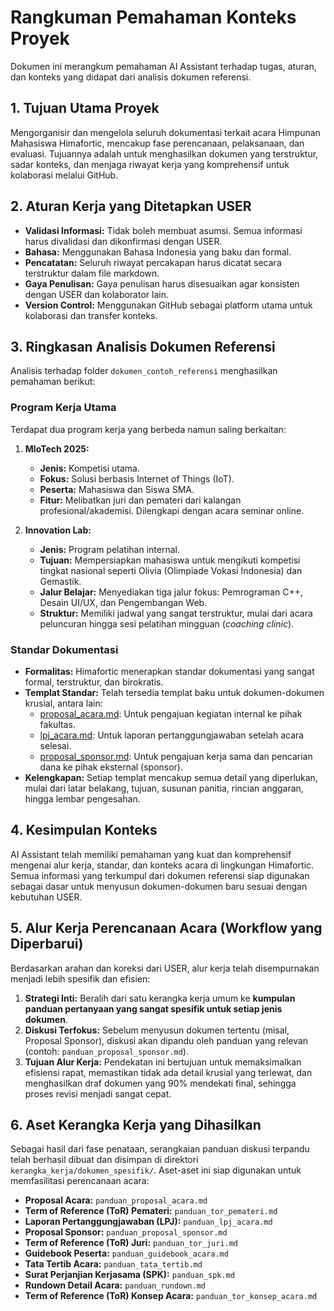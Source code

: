 # Rangkuman Pemahaman Konteks Proyek

Dokumen ini merangkum pemahaman AI Assistant terhadap tugas, aturan, dan konteks yang didapat dari analisis dokumen referensi.

## 1. Tujuan Utama Proyek

Mengorganisir dan mengelola seluruh dokumentasi terkait acara Himpunan Mahasiswa Himafortic, mencakup fase perencanaan, pelaksanaan, dan evaluasi. Tujuannya adalah untuk menghasilkan dokumen yang terstruktur, sadar konteks, dan menjaga riwayat kerja yang komprehensif untuk kolaborasi melalui GitHub.

## 2. Aturan Kerja yang Ditetapkan USER

- **Validasi Informasi:** Tidak boleh membuat asumsi. Semua informasi harus divalidasi dan dikonfirmasi dengan USER.
- **Bahasa:** Menggunakan Bahasa Indonesia yang baku dan formal.
- **Pencatatan:** Seluruh riwayat percakapan harus dicatat secara terstruktur dalam file markdown.
- **Gaya Penulisan:** Gaya penulisan harus disesuaikan agar konsisten dengan USER dan kolaborator lain.
- **Version Control:** Menggunakan GitHub sebagai platform utama untuk kolaborasi dan transfer konteks.

## 3. Ringkasan Analisis Dokumen Referensi

Analisis terhadap folder `dokumen_contoh_referensi` menghasilkan pemahaman berikut:

### Program Kerja Utama

Terdapat dua program kerja yang berbeda namun saling berkaitan:

1.  **MIoTech 2025:**
    - **Jenis:** Kompetisi utama.
    - **Fokus:** Solusi berbasis Internet of Things (IoT).
    - **Peserta:** Mahasiswa dan Siswa SMA.
    - **Fitur:** Melibatkan juri dan pemateri dari kalangan profesional/akademisi. Dilengkapi dengan acara seminar online.

2.  **Innovation Lab:**
    - **Jenis:** Program pelatihan internal.
    - **Tujuan:** Mempersiapkan mahasiswa untuk mengikuti kompetisi tingkat nasional seperti Olivia (Olimpiade Vokasi Indonesia) dan Gemastik.
    - **Jalur Belajar:** Menyediakan tiga jalur fokus: Pemrograman C++, Desain UI/UX, dan Pengembangan Web.
    - **Struktur:** Memiliki jadwal yang sangat terstruktur, mulai dari acara peluncuran hingga sesi pelatihan mingguan (*coaching clinic*).

### Standar Dokumentasi

- **Formalitas:** Himafortic menerapkan standar dokumentasi yang sangat formal, terstruktur, dan birokratis.
- **Templat Standar:** Telah tersedia templat baku untuk dokumen-dokumen krusial, antara lain:
    - [proposal_acara.md](cci:7://file:///d:/Gerry/Kuliah/Himafortic/Brainstorming%20AI%20Assistant/dokumen_contoh_referensi/proposal_acara.md:0:0-0:0): Untuk pengajuan kegiatan internal ke pihak fakultas.
    - [lpj_acara.md](cci:7://file:///d:/Gerry/Kuliah/Himafortic/Brainstorming%20AI%20Assistant/dokumen_contoh_referensi/lpj_acara.md:0:0-0:0): Untuk laporan pertanggungjawaban setelah acara selesai.
    - [proposal_sponsor.md](cci:7://file:///d:/Gerry/Kuliah/Himafortic/Brainstorming%20AI%20Assistant/dokumen_contoh_referensi/proposal_sponsor.md:0:0-0:0): Untuk pengajuan kerja sama dan pencarian dana ke pihak eksternal (sponsor).
- **Kelengkapan:** Setiap templat mencakup semua detail yang diperlukan, mulai dari latar belakang, tujuan, susunan panitia, rincian anggaran, hingga lembar pengesahan.

## 4. Kesimpulan Konteks

AI Assistant telah memiliki pemahaman yang kuat dan komprehensif mengenai alur kerja, standar, dan konteks acara di lingkungan Himafortic. Semua informasi yang terkumpul dari dokumen referensi siap digunakan sebagai dasar untuk menyusun dokumen-dokumen baru sesuai dengan kebutuhan USER.

## 5. Alur Kerja Perencanaan Acara (Workflow yang Diperbarui)

Berdasarkan arahan dan koreksi dari USER, alur kerja telah disempurnakan menjadi lebih spesifik dan efisien:

1.  **Strategi Inti:** Beralih dari satu kerangka kerja umum ke **kumpulan panduan pertanyaan yang sangat spesifik untuk setiap jenis dokumen**.
2.  **Diskusi Terfokus:** Sebelum menyusun dokumen tertentu (misal, Proposal Sponsor), diskusi akan dipandu oleh panduan yang relevan (contoh: `panduan_proposal_sponsor.md`).
3.  **Tujuan Alur Kerja:** Pendekatan ini bertujuan untuk memaksimalkan efisiensi rapat, memastikan tidak ada detail krusial yang terlewat, dan menghasilkan draf dokumen yang 90% mendekati final, sehingga proses revisi menjadi sangat cepat.

## 6. Aset Kerangka Kerja yang Dihasilkan

Sebagai hasil dari fase penataan, serangkaian panduan diskusi terpandu telah berhasil dibuat dan disimpan di direktori `kerangka_kerja/dokumen_spesifik/`. Aset-aset ini siap digunakan untuk memfasilitasi perencanaan acara:

- **Proposal Acara:** `panduan_proposal_acara.md`
- **Term of Reference (ToR) Pemateri:** `panduan_tor_pemateri.md`
- **Laporan Pertanggungjawaban (LPJ):** `panduan_lpj_acara.md`
- **Proposal Sponsor:** `panduan_proposal_sponsor.md`
- **Term of Reference (ToR) Juri:** `panduan_tor_juri.md`
- **Guidebook Peserta:** `panduan_guidebook_acara.md`
- **Tata Tertib Acara:** `panduan_tata_tertib.md`
- **Surat Perjanjian Kerjasama (SPK):** `panduan_spk.md`
- **Rundown Detail Acara:** `panduan_rundown.md`
- **Term of Reference (ToR) Konsep Acara:** `panduan_tor_konsep_acara.md`